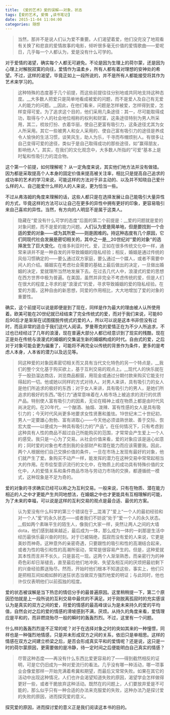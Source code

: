 ```yaml
---
title: 《爱的艺术》爱的误解——对象，状态
tags: [爱的艺术, 爱情 ,读书笔记]
date: 2015-11-04 11:04:00
categories: 随想
---
```


>当然，那并不是说人们认为爱不重要。人们渴望着爱，他们没完没了地观看有关换了和悲哀的爱情故事的电影，倾听很多毫无价值的爱情歌曲——爱呢日，几乎每一个人都认为，爱是没有什么可学的。

对于爱情的渴望，确实每个人都无可避免。不论是因为生理上的荷尔蒙，还是因为心理上对解脱寂寞的向往，爱情作为温柔乡，所有人都有着对理想的安神处的希望。不过，这样的渴望，毕竟正如上一段所说的，并不是所有人都能接受将其作为艺术来学习的。

>这种特殊的态度基于几个前提，而这些前提往往分别地或共同地支持这种态度。__大多数人把爱只是简单地看成被爱的问题，而不是爱人及自己有无爱人的能力的问题。__因此，在他们看来，问题是怎样被爱，怎样得到爱，怎样变得可爱。为了追求这个目的，他们采用几条途径：其一，尽可能取得成功，取得与个人的社会地位相称的权利和财富，这条途径特别为男人所采用，其二，梳妆打扮、衣着华丽，使自己更富有吸引力，这条途径尤其为女人所采用。其它一些被男人和女人采用的、使自己富有吸引力的途径是养成令人愉快的生活习惯，谈笑风生，助人为乐，千寻而布帽烦别人。有很多让自己变得可爱的途径，类似于是自己取得成功的那些途径，如”赢得朋友，影响他人“。其实，在我们的文化观念中，大多数人所指的”可爱“基本上是时髦和性吸引力的混合物。

这个第一个前提，如何理解呢？
从一定角度来说，其实他们地方法并没有做错。因为都是采取提高个人本身的固定价值来提高被关注率，相比只是提高自己追求的成功率的艺术的学习来说，可能这样的方法对于非主动的、以及并不知晓自己爱什么样的人、自己能爱什么样的人的人来说，更为恰当一些。

不过从弗洛姆的角度来理解的话，这些人都只是在选择发展让自己能吸引大量异性的方式，毕竟这样的方法可以让自己在更多的异性中拥有更好的印象，更容易吸引来自己喜欢的异性。当然，有方向的人明显不是属于这类人。

>隐藏在“爱没有什么可学的态度“后面的第二个前提是：__爱的问题就是爱的对象问题，而不是爱的能力问题。__人们认为爱是简单地，但是要找到一个合适的爱的对象——或为其所爱——则是困难的。持这种态度有几个原因，它们同现代社会发展是密切相关的，其中之一是__20世纪对”爱的对象“的选择发生了巨大变化__。在维多利亚时代，爱，正如在很多传统文化中一样，通常来讲并不是一种自发的并导致婚姻的隐私经验；相反，婚姻是通过传统的风俗习惯确定的——要么通过双方家庭，要么通过一个媒人，或者不需要中间人的介绍。婚姻实在考虑社会需要的基础上最后做出的决定，一旦做出婚姻的决定，爱就理所当然地发展下去。在过去几代人中，浪漫式的爱的思想在西方世界中极为普遍。在美国，虽然并非完全不考虑传统的爱，但是人们在很大的程度上寻求的是”浪漫式“的爱，寻求导致婚姻的爱的隐私经验。在爱的方面，这种自由的新思想，同爱的作用相比，大大地增加了爱的对象的重要性。

确实，这个前提可以说是即便是到了现在，同样是作为最大的理由被人认所使用着。欧美可能在20世纪就已经结束了完全传统式的爱，而对于我们来说，可能80后90后才是渐渐在试图摆脱传统式的爱的人，所以可以说是这本书非但没有过时，而且非常的适合于我们这代人阅读。罗曼蒂克的爱情正在为不少人所追求，不过也已经经过了几年的浪漫，现在普遍大部分人都已经意识到了现实的残酷，现在正是处在传统与浪漫式的婚姻的交集诞生新的婚姻构成的时代。自由式的爱，之后对于对象可能会更为偏重了，可能将不再完全以传统的背景作为条件，更多的是考虑人本身，人本省的潜力以及远见等。

>同这种爱的对象因素密切相关而又具有当代文化特色的另一个特点是，__我们的整个文化基于购买欲上，基于互利交易的观点上。__现代人的快乐就在于一股劲溜达商店，浏览商品橱窗，用现金或通过分期付款来购买它能支付得起的一切。他或她以同样的方式对待人。对男人来讲，具有吸引力的女人是他们所追求的极好的东西；对于女人来讲，具有吸引力的男人，是她们所追求的极好的东西。”吸引力“通常意味着在人格市场上被追求的流行的优质产品。特别使人富有吸引力的因素，无论在精神上或在物质上都是由时代风尚决定的。在20年代，一个酗酒、抽烟、泼辣、富有性感的女人是具有吸引力的；今天时代风尚更多地要求女性贤惠和羞怯。19世纪末二十世纪初，男人一定要雄心勃勃、富有进取心——今天他必须谙熟世故、善于交际、恢宏大度——以便成为一种具有吸引力的”产品“。在任何情况下，只有考虑到这种具有人性的商品不超过自己所能购买的范围，才常常会产生爱上一个人的感受。我只是一心为了交易。从社会价值来看，爱的对象应该是逞心如意的；同时爱的对象也考虑到我的全部财产和潜在能力而应该需要我。因此，两个人根据他们自己交换价值的条件，一旦在市场上发现有最好的对象，他们就产生了爱。象购买不动产一样，能发挥的潜力在这种交易中常常起相当大的作用。在市侩型意识流行的文化中，在物质上的成功具有特殊价值的文化中，人的爱情关系和条件商品市场与劳动力市场的交换，都遵循统一模式，这种现象是不足为奇的。

爱的对象的寻求确实已经可以称之为互利交易。一般来说，只有在物质、潜在能力相近的人之中才更能产生共同地想法，在婚姻之中也才更能具有互相理解的可能，为了未来的幸福，可以说是这样的互利交易的观点是最合适、最优的方案。

>认为爱没有什么科学的第三个错误在于__混淆了”爱上“一个人的最初经验和对一个人”爱“的永久状态——或者我们不妨说”处于“爱一个人的永久状态。__假如两个素昧平生的陌生人，像我们大家一样，突然让两人之间的大墙dota，他们感到越来越近，最后成为一体，那么成为一体的一刹那是生活中经历最快乐最兴奋的时刻。对于已被隔绝，孤寂而没有爱的人来说，它更是美妙而神奇。这种意外的亲密奇遇，只要跟性的吸引和性的高潮结合起来，或者为性的吸引和性的高潮所驱动，常常是很容易产生的。但是，这种爱就其本性而言并不长久，只是昙花一现。这两个人渐渐熟悉，而亲密行为的神奇色彩却日渐褪去，直至最后他们地冲突、失望及相互间的厌烦把最初剩下的兴奋经验葬送殆尽。然而，开始时他们根本不知道这些，事实上，他们只是把相互间如痴如醉的迷狂状态当做双方强烈地爱的明证；与此同时，他也许仅仅表明他们以前孤独的程度。

爱的状态被误解是当下热恋的情侣分手的最普遍原因。这里稍稍提一下，第二个原因恐怕就是上一段所说的互利交易中最优的不满足。对于刚脱离孤寂时的充实感误认为是真实的双方之间的爱，将爱的情感的最高峰误认为是未来持久的爱的平均值，自然会对之后的爱的情感的滑坡感到不满，厌烦。从持久的角度来看，爱情理应是平和的，而非燃烧殆尽一般的瞬时的轰轰烈烈。不过，这里有一个问题。

什么样的轰轰烈烈是不正常的呢？对于在选择对象之时的突如其来的一种憧憬，同样也是一种强烈地情感，只是并未形成双方之间的关系，依旧只是单相思。这样的情感在双方之间建立桥梁之后，是否会形成真实平和的爱情呢？还是说，这只是一时的荷尔蒙原因，更需要做的是冷静，待一定时间之后便能明白自己真实的情感？

>尽管这种态度——再没有什么东西比爱更容易的了——得到截然相反的证明，可是它仍旧成为一种对爱流行的看法。几乎没有哪一种活动，哪一项事业会像爱那样一开始充满着希冀和期望，而最后又常常失败。如果在其它的活动中出现这种情况，人们也许会渴望知道失败的原因，渴望学会怎样做得更好一些，或者干脆放弃这种活动。既然在的问题上，人们要放弃爱是不可能的，那么似乎只有一种合适的办法来克服爱的失败，这种办法乃是探讨爱的失败的原因，进而探究爱的意义。

探究爱的原因，进而探讨爱的意义正是我们阅读这本书的目的。
